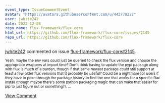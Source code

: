 ```yaml
---
event_type: IssueCommentEvent
avatar: "https://avatars.githubusercontent.com/u/44277022?"
user: jwhite242
date: 2022-12-08
repo_name: flux-framework/flux-core
html_url: https://github.com/flux-framework/flux-core/issues/2145
repo_url: https://github.com/flux-framework/flux-core
---
```


<a href='https://github.com/jwhite242' target='_blank'>jwhite242</a> commented on issue <a href='https://github.com/flux-framework/flux-core/issues/2145' target='_blank'>flux-framework/flux-core#2145</a>.

<small>Yeah, maybe the env vars could just be queried to check the flux version and choose the appropriate wrappers at import time?  Don't think having to update the pypi package along with flux is much of a burden, though if that same newest package could still support at least a few older flux versions that'd probably be useful?  Could be a nightmare for users if they have to poke through the package history to find the one that works for a specific flux install (though maybe there's some python packaging magic that can make that easier for pip to just figure out or something?).  ...</small>

<a href='https://github.com/flux-framework/flux-core/issues/2145' target='_blank'>View Comment</a>